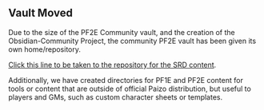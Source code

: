 ## Vault Moved

Due to the size of the PF2E Community vault, and the creation of the Obsidian-Community Project, the community PF2E vault has been given its own home/repository.

[Click this line to be taken to the repository for the SRD content](https://github.com/Obsidian-TTRPG-Community/Pathfinder-2E-SRD-Markdown). 

Additionally, we have created directories for PF1E and PF2E content for tools or content that are outside of official Paizo distribution, but useful to players and GMs, such as custom character sheets or templates.
